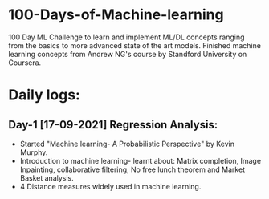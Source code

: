 # 100-Days-of-Machine-learning
100 Day ML Challenge to learn and implement ML/DL concepts ranging from the basics to more advanced state of the art models.
Finished machine learning concepts from Andrew NG's course by Standford University on Coursera.

# Daily logs:
## Day-1 [17-09-2021] Regression Analysis:
* Started "Machine learning- A Probabilistic Perspective" by Kevin Murphy.
* Introduction to machine learning- learnt about: Matrix completion, Image Inpainting, collaborative filtering, No free lunch theorem and Market Basket analysis.
* 4 Distance measures widely used in machine learning.

